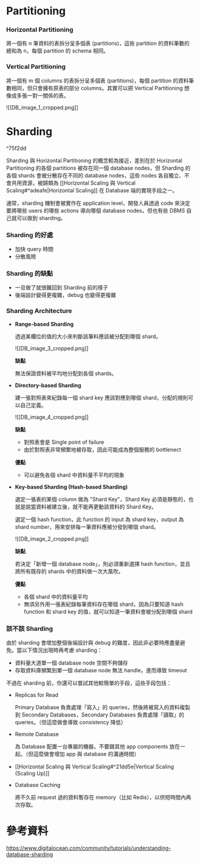 # Partitioning

### Horizontal Partitioning

將一個有 n 筆資料的表拆分呈多個表 (partitions)，這些 partition 的資料筆數的總和為 n，每個 partition 的 schema 相同。

### Vertical Partitioning

將一個有 m 個 columns 的表拆分呈多個表 (partitions)，每個 partition 的資料筆數相同，但只會擁有原表的部分 columns。其實可以把 Vertical Partitioning 想像成多張一對一關係的表。

![[DB_image_1_cropped.png]]

# Sharding

^75f2dd

Sharding 與 Horizontal Partitioning 的概念較為接近，差別在於 Horizontal Partitioning 的各個 partitions 被存在同一個 database nodes，但 Sharding 的各個 shards 會被分散存在不同的 database nodes，這些 nodes 各自獨立、不會共用資源，被歸類為 [[Horizontal Scaling 與 Vertical Scaling#^adeafe|Horizontal Scaling]] 在 Database 端的實現手段之一。

通常，sharding 機制會被實作在 application level，開發人員透過 code 來決定要將哪些 users 的哪些 actions 導向哪個 database nodes，但也有些 DBMS 自己就可以做到 sharding。

### Sharding 的好處

- 加快 query 時間
- 分散風險

### Sharding 的缺點

- 一旦做了就很難回到 Sharding 前的樣子
- 後端設計變得更複雜，debug 也變得更複雜

### Sharding Architecture

- **Range-based Sharding**

    透過某欄位的值的大小來判斷該筆料應該被分配到哪個 shard。

    ![[DB_image_3_cropped.png]]

    **缺點**

    無法保證資料被平均地分配到各個 shards。

- **Directory-based Sharding**

    建一張對照表來紀錄每一個 shard key 應該對應到哪個 shard，分配的規則可以自己定義。

    ![[DB_image_4_cropped.png]]

    **缺點**

    - 對照表會是 Single point of failure
    - 由於對照表非常頻繁地被存取，因此可能成為整個服務的 bottlenect

    **優點**

    - 可以避免各個 shard 中資料量不平均的現象

- **Key-based Sharding (Hash-based Sharding)**

    選定一張表的某個 column 做為 "Shard Key"，Shard Key 必須是靜態的，也就是說當資料被建立後，就不能再更動該資料的 Shard Key。

    選定一個 hash function，此 function 的 input 為 shard key，output 為 shard number，用來安排每一筆資料應被分發到哪個 shard。

    ![[DB_image_2_cropped.png]]

    **缺點**

    若決定「新增一個 database node」，則必須重新選擇 hash function，並且將所有既存的 shards 中的資料做一次大風吹。

    **優點**

    - 各個 shard 中的資料量平均
    - 無須另外用一張表紀錄每筆資料存在哪個 shard，因為只要知道 hash function 和 shard key 的值，就可以知道一筆資料會被分配到哪個 shard

### 該不該 Sharding

由於 sharding 會增加整個後端設計與 debug 的難度，因此非必要時應盡量避免。當以下情況出現時再考慮 sharding：

- 資料量大道單一個 database node 空間不夠儲存
- 存取資料庫頻繁到單一個 database node 無法 handle，進而導致 timeout

不過在 sharding 前，你還可以嘗試其他較簡單的手段，這些手段包括：

- Replicas for Read

    Primary Database 負責處理「寫入」的 queries，然後將被寫入的資料複製到 Secondary Databases，Secondary Databases 負責處理「讀取」的 queries。（但這麼做會導致 consistency 降低）

- Remote Database

    為 Database 配置一台專屬的機器，不要跟其他 app components 放在一起。（但這麼做會增加 app 與 database 的溝通時間）

- [[Horizontal Scaling 與 Vertical Scaling#^21dd5e|Vertical Scaling (Scaling Up)]]

- Database Caching

    將不久前 request 過的資料暫存在 memory（比如 Redis），以供短時間內再次存取。

# 參考資料

<https://www.digitalocean.com/community/tutorials/understanding-database-sharding>
